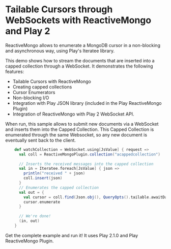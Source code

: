 # Tailable Cursors through WebSockets with ReactiveMongo and Play 2

ReactiveMongo allows to enumerate a MongoDB cursor in a non-blocking and asynchronous way, using Play's Iteratee library.

This demo shows how to stream the documents that are inserted into a capped collection through a WebSocket.
It demonstrates the following features:
+ Tailable Cursors with ReactiveMongo
+ Creating capped collections
+ Cursor Enumerators
+ Non-blocking I/O
+ Integration with Play JSON library (included in the Play ReactiveMongo Plugin)
+ Integration of ReactiveMongo with Play 2 WebSocket API.

When run, this sample allows to submit new documents via a WebSocket and inserts them into the Capped Collection. This Capped Collection is enumerated through the same Websocket, so any new document is eventually sent back to the client.

```scala
    def watchCollection = WebSocket.using[JsValue] { request => 
      val coll = ReactiveMongoPlugin.collection("acappedcollection")
      
      // Inserts the received messages into the capped collection
      val in = Iteratee.foreach[JsValue] { json =>
        println("received " + json)
        coll.insert(json)
      }
      // Enumerates the capped collection
      val out = {
        val cursor = coll.find(Json.obj(), QueryOpts().tailable.awaitData)
        cursor.enumerate
      }
      
      // We're done!
      (in, out)
    }
```

Get the complete example and run it! It uses Play 2.1.0 and Play ReactiveMongo Plugin.
